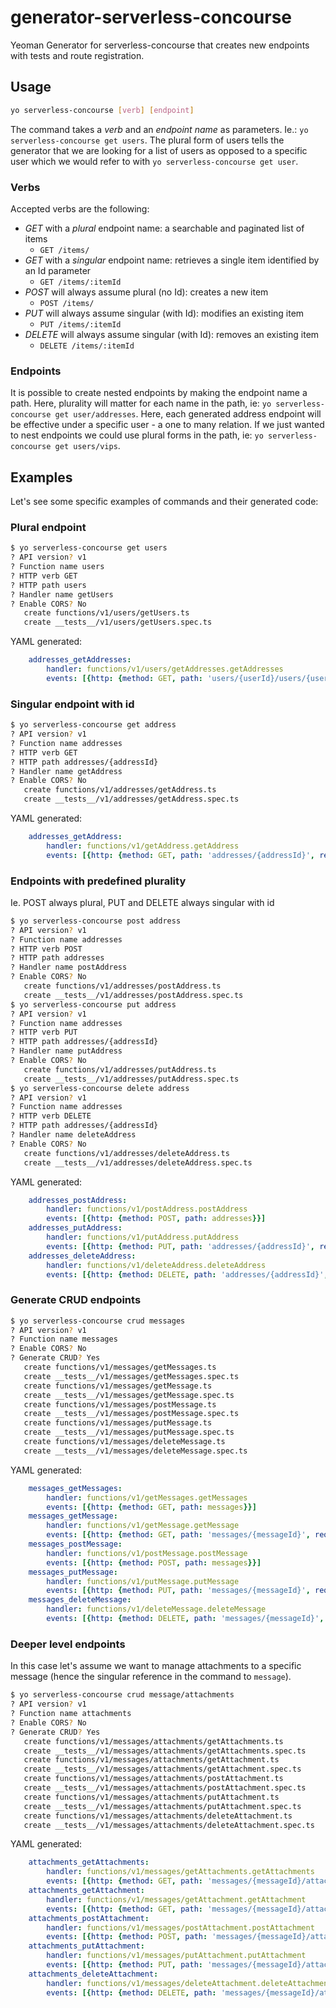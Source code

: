 # generator-serverless-concourse

Yeoman Generator for serverless-concourse that creates new endpoints with tests and route registration.

## Usage

```bash
yo serverless-concourse [verb] [endpoint]
```

The command takes a _verb_ and an _endpoint name_ as parameters. Ie.: `yo serverless-concourse get users`. The plural form of users tells the generator that we are looking for a list of users as opposed to a specific user which we would refer to with `yo serverless-concourse get user`.

### Verbs

Accepted verbs are the following:

- *GET* with a *plural* endpoint name: a searchable and paginated list of items
    - `GET /items/`
- *GET* with a *singular* endpoint name: retrieves a single item identified by an Id parameter
    - `GET /items/:itemId`
- *POST* will always assume plural (no Id): creates a new item
    - `POST /items/`
- *PUT* will always assume singular (with Id): modifies an existing item
    - `PUT /items/:itemId`
- *DELETE* will always assume singular (with Id): removes an existing item
    - `DELETE /items/:itemId`

### Endpoints

It is possible to create nested endpoints by making the endpoint name a path. Here, plurality will matter for each name in the path, ie: `yo serverless-concourse get user/addresses`. Here, each generated address endpoint will be effective under a specific user - a one to many relation. If we just wanted to nest endpoints we could
use plural forms in the path, ie: `yo serverless-concourse get users/vips`.

## Examples

Let's see some specific examples of commands and their generated code:

### Plural endpoint

```bash
$ yo serverless-concourse get users
? API version? v1
? Function name users
? HTTP verb GET
? HTTP path users
? Handler name getUsers
? Enable CORS? No
   create functions/v1/users/getUsers.ts
   create __tests__/v1/users/getUsers.spec.ts
```

YAML generated:

```yaml
    addresses_getAddresses:
        handler: functions/v1/users/getAddresses.getAddresses
        events: [{http: {method: GET, path: 'users/{userId}/users/{userId}/addresses', request: {parameters: {paths: {userId: true}}}}}]
```

### Singular endpoint with id

```bash
$ yo serverless-concourse get address
? API version? v1
? Function name addresses
? HTTP verb GET
? HTTP path addresses/{addressId}
? Handler name getAddress
? Enable CORS? No
   create functions/v1/addresses/getAddress.ts
   create __tests__/v1/addresses/getAddress.spec.ts
```

YAML generated:

```yaml
    addresses_getAddress:
        handler: functions/v1/getAddress.getAddress
        events: [{http: {method: GET, path: 'addresses/{addressId}', request: {parameters: {paths: {addressId: true}}}}}]
```

### Endpoints with predefined plurality

Ie. POST always plural, PUT and DELETE always singular with id

```bash
$ yo serverless-concourse post address
? API version? v1
? Function name addresses
? HTTP verb POST
? HTTP path addresses
? Handler name postAddress
? Enable CORS? No
   create functions/v1/addresses/postAddress.ts
   create __tests__/v1/addresses/postAddress.spec.ts
$ yo serverless-concourse put address
? API version? v1
? Function name addresses
? HTTP verb PUT
? HTTP path addresses/{addressId}
? Handler name putAddress
? Enable CORS? No
   create functions/v1/addresses/putAddress.ts
   create __tests__/v1/addresses/putAddress.spec.ts
$ yo serverless-concourse delete address
? API version? v1
? Function name addresses
? HTTP verb DELETE
? HTTP path addresses/{addressId}
? Handler name deleteAddress
? Enable CORS? No
   create functions/v1/addresses/deleteAddress.ts
   create __tests__/v1/addresses/deleteAddress.spec.ts
```

YAML generated:

```yaml
    addresses_postAddress:
        handler: functions/v1/postAddress.postAddress
        events: [{http: {method: POST, path: addresses}}]
    addresses_putAddress:
        handler: functions/v1/putAddress.putAddress
        events: [{http: {method: PUT, path: 'addresses/{addressId}', request: {parameters: {paths: {addressId: true}}}}}]
    addresses_deleteAddress:
        handler: functions/v1/deleteAddress.deleteAddress
        events: [{http: {method: DELETE, path: 'addresses/{addressId}', request: {parameters: {paths: {addressId: true}}}}}]
```

### Generate CRUD endpoints

```bash
$ yo serverless-concourse crud messages
? API version? v1
? Function name messages
? Enable CORS? No
? Generate CRUD? Yes
   create functions/v1/messages/getMessages.ts
   create __tests__/v1/messages/getMessages.spec.ts
   create functions/v1/messages/getMessage.ts
   create __tests__/v1/messages/getMessage.spec.ts
   create functions/v1/messages/postMessage.ts
   create __tests__/v1/messages/postMessage.spec.ts
   create functions/v1/messages/putMessage.ts
   create __tests__/v1/messages/putMessage.spec.ts
   create functions/v1/messages/deleteMessage.ts
   create __tests__/v1/messages/deleteMessage.spec.ts
```

YAML generated:

```yaml
    messages_getMessages:
        handler: functions/v1/getMessages.getMessages
        events: [{http: {method: GET, path: messages}}]
    messages_getMessage:
        handler: functions/v1/getMessage.getMessage
        events: [{http: {method: GET, path: 'messages/{messageId}', request: {parameters: {paths: {messageId: true}}}}}]
    messages_postMessage:
        handler: functions/v1/postMessage.postMessage
        events: [{http: {method: POST, path: messages}}]
    messages_putMessage:
        handler: functions/v1/putMessage.putMessage
        events: [{http: {method: PUT, path: 'messages/{messageId}', request: {parameters: {paths: {messageId: true}}}}}]
    messages_deleteMessage:
        handler: functions/v1/deleteMessage.deleteMessage
        events: [{http: {method: DELETE, path: 'messages/{messageId}', request: {parameters: {paths: {messageId: true}}}}}]
```

### Deeper level endpoints

In this case let's assume we want to manage attachments to a specific message (hence the singular reference in the command to `message`).

```bash
$ yo serverless-concourse crud message/attachments
? API version? v1
? Function name attachments
? Enable CORS? No
? Generate CRUD? Yes
   create functions/v1/messages/attachments/getAttachments.ts
   create __tests__/v1/messages/attachments/getAttachments.spec.ts
   create functions/v1/messages/attachments/getAttachment.ts
   create __tests__/v1/messages/attachments/getAttachment.spec.ts
   create functions/v1/messages/attachments/postAttachment.ts
   create __tests__/v1/messages/attachments/postAttachment.spec.ts
   create functions/v1/messages/attachments/putAttachment.ts
   create __tests__/v1/messages/attachments/putAttachment.spec.ts
   create functions/v1/messages/attachments/deleteAttachment.ts
   create __tests__/v1/messages/attachments/deleteAttachment.spec.ts
```

YAML generated:

```yaml
    attachments_getAttachments:
        handler: functions/v1/messages/getAttachments.getAttachments
        events: [{http: {method: GET, path: 'messages/{messageId}/attachments', request: {parameters: {paths: {messageId: true}}}}}]
    attachments_getAttachment:
        handler: functions/v1/messages/getAttachment.getAttachment
        events: [{http: {method: GET, path: 'messages/{messageId}/attachments/{attachmentId}', request: {parameters: {paths: {messageId: true, attachmentId: true}}}}}]
    attachments_postAttachment:
        handler: functions/v1/messages/postAttachment.postAttachment
        events: [{http: {method: POST, path: 'messages/{messageId}/attachments', request: {parameters: {paths: {messageId: true}}}}}]
    attachments_putAttachment:
        handler: functions/v1/messages/putAttachment.putAttachment
        events: [{http: {method: PUT, path: 'messages/{messageId}/attachments/{attachmentId}', request: {parameters: {paths: {messageId: true, attachmentId: true}}}}}]
    attachments_deleteAttachment:
        handler: functions/v1/messages/deleteAttachment.deleteAttachment
        events: [{http: {method: DELETE, path: 'messages/{messageId}/attachments/{attachmentId}', request: {parameters: {paths: {messageId: true, attachmentId: true}}}}}]
```
